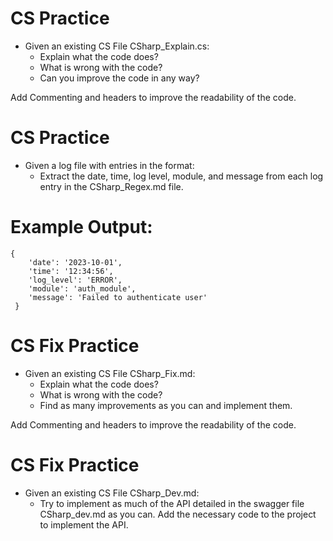 # CS Practice
- Given an existing CS File CSharp_Explain.cs:
    - Explain what the code does?
    - What is wrong with the code?
    - Can you improve the code in any way?

Add Commenting and headers to improve the readability of the code.

# CS Practice
- Given a log file with entries in the format:
    - Extract the date, time, log level, module, and message from each log entry in the CSharp_Regex.md file.

# Example Output:
```
{
    'date': '2023-10-01',
    'time': '12:34:56',
    'log_level': 'ERROR',
    'module': 'auth_module',
    'message': 'Failed to authenticate user'
 }
```

# CS Fix Practice
- Given an existing CS File CSharp_Fix.md:
    - Explain what the code does?
    - What is wrong with the code?
    - Find as many improvements as you can and implement them.

Add Commenting and headers to improve the readability of the code.


# CS Fix Practice
- Given an existing CS File CSharp_Dev.md:
    - Try to implement as much of the API detailed in the swagger file CSharp_dev.md as you can.  Add the necessary code to the project to implement the API.
